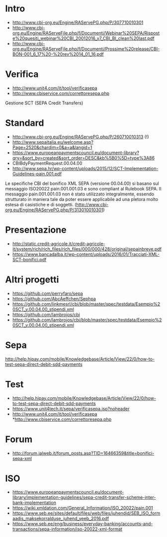 # Intro 
* http://www.cbi-org.eu/Engine/RAServePG.php/P/307710010301
* http://www.cbi-org.eu/Engine/RAServeFile.php/f/Documenti/Webinar%20SEPA/Risposte%20quesiti_webinar%20CBI_20012016_v7_CBI_BI_clean%20last.pdf
* http://www.cbi-org.eu/Engine/RAServeFile.php/f/Documenti/Prossime%20release/CBI-BON-001_6_17%20-%20rev%2014_01_16.pdf

# Verifica
 * http://www.unit4.com/it/tool/verificasepa
 * http://www.cbiservice.com/correttoresepa.php
 
 Gestione SCT (SEPA Credit Transfers)
 
 # Standard
 * http://www.cbi-org.eu/Engine/RAServePG.php/P/260710010313 (!)
 * http://www.sepaitalia.eu/welcome.asp?Page=2520&chardim=0&a=a&langid=1
 * https://www.europeanpaymentscouncil.eu/document-library?qry=&sort_by=created&sort_order=DESC&kb%5B0%5D=type%3A86
 * CBIBdyPaymentRequest.00.04.00
 * http://www.sepa.hr/wp-content/uploads/2015/12/SCT-Implementation-Guidelines-pain.001.pdf

Le specifiche CBI del bonifico XML SEPA (versione 00.04.00) si basano sul messaggio ISO20022 pain.001.001.03 e sono compliant al Rulebook SEPA. Il messaggio pain.001.001.03 non è stato utilizzato integralmente, essendo strutturato in maniera tale da poter essere applicabile ad una pletora molto estesa di casistiche e di soggetti.
(http://www.cbi-org.eu/Engine/RAServePG.php/P/313010010301)
 
 # Presentazione
  * http://static.credit-agricole.it/credit-agricole-it/system/rich/rich_files/rich_files/000/000/428/original/sepainbreve.pdf
  * https://www.bancadalba.it/wp-content/uploads/2016/01/Tracciati-XML-SCT-bonifici.pdf
 
 # Altri progetti
  * https://github.com/perryfaro/sepa
  * https://github.com/AbcAeffchen/Sephpa
  * https://github.com/linkmesrl/cbi/blob/master/spec/testdata/Esempio%20SCT_v.00.04.00_stipendi.xml
  * https://github.com/lambrojos/cbi
  * https://github.com/lambrojos/cbi/blob/master/spec/testdata/Esempio%20SCT_v.00.04.00_stipendi.xml
  
 # Sepa
 http://help.hipay.com/mobile/Knowledgebase/Article/View/22/0/how-to-test-sepa-direct-debit-sdd-payments
 
 # Test
  * http://help.hipay.com/mobile/Knowledgebase/Article/View/22/0/how-to-test-sepa-direct-debit-sdd-payments
  * https://www.unit4tech.it/sepa/verificasepa.jsp?noheader
  * http://www.unit4.com/it/tool/verificasepa
  *http://www.cbiservice.com/correttoresepa.php
  
  
 # Forum
 * http://forum.ialweb.it/forum_posts.asp?TID=16466359&title=bonifici-sepa-xml
 
 # ISO
 * https://www.europeanpaymentscouncil.eu/document-library/implementation-guidelines/sepa-credit-transfer-scheme-inter-bank-implementation
 * https://wiki.xmldation.com/General_Information/ISO_20022/pain.001
 * https://www.seb.ee/sites/default/files/web/files/juhendid/SEB_ISO_formaadis_maksekorralduse_juhend_veeb_2016.pdf
 * https://www.seb.ee/eng/business/everyday-banking/accounts-and-transactions/sepa-information/iso-20022-xml-format
 
